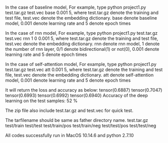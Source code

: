 In the case of baseline model,
For example, type python project1.py test.tar.gz test.vec base 0.001 5,
where test.tar.gz denote the training and test file, test.vec denote the embedding dictionary.
base denote baseline model, 0.001 denote learning rate and 5 denote epoch times

In the case of rnn model,
For example, type python project1.py test.tar.gz test.vec rnn 1 0 0.001 5,
where test.tar.gz denote the training and test file, test.vec denote the embedding dictionary.
rnn denote rnn model, 1 denote the number of rnn layer, 0/1 denote bidirectional(1) or not(0), 0.001 denote learning rate and 5 denote epoch times

In the case of self-attention model,
For example, type python project1.py test.tar.gz test.vec att 0.001 5,
where test.tar.gz denote the training and test file, test.vec denote the embedding dictionary.
att denote self-attention model, 0.001 denote learning rate and 5 denote epoch times

It will return the loss and accuracy as below:
tensor(0.6887)
tensor(0.7047)
tensor(0.6993)
tensor(0.6992)
tensor(0.6940)
Accuracy of the deep learning on the test samples: 52 %

The zip file also include test.tar.gz and test.vec for quick test.

The tarfilename should be same as father directory name.
test.tar.gz
test/train
test/test
test/train/pos
test/train/neg
test/test/pos
test/test/neg

All codes successfully run in MacOS 10.14.6 and python 2.7.10